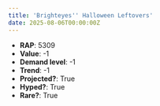 ```yaml
---
title: 'Brighteyes'' Halloween Leftovers'
date: 2025-08-06T00:00:00Z
---
```

- **RAP**: 5309
- **Value**: -1
- **Demand level**: -1
- **Trend**: -1
- **Projected?**: True
- **Hyped?**: True
- **Rare?**: True
